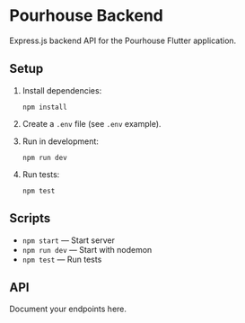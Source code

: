 # Pourhouse Backend

Express.js backend API for the Pourhouse Flutter application.

## Setup

1. Install dependencies:

   ```
   npm install
   ```

2. Create a `.env` file (see `.env` example).

3. Run in development:

   ```
   npm run dev
   ```

4. Run tests:
   ```
   npm test
   ```

## Scripts

- `npm start` — Start server
- `npm run dev` — Start with nodemon
- `npm test` — Run tests

## API

Document your endpoints here.
